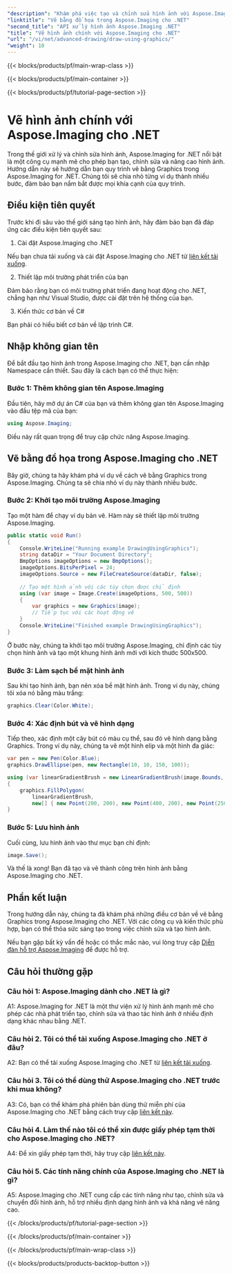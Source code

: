 ```yaml
---
"description": "Khám phá việc tạo và chỉnh sửa hình ảnh với Aspose.Imaging cho .NET. Học cách vẽ và chỉnh sửa hình ảnh trong C# một cách dễ dàng."
"linktitle": "Vẽ bằng đồ họa trong Aspose.Imaging cho .NET"
"second_title": "API xử lý hình ảnh Aspose.Imaging .NET"
"title": "Vẽ hình ảnh chính với Aspose.Imaging cho .NET"
"url": "/vi/net/advanced-drawing/draw-using-graphics/"
"weight": 10
---
```


{{< blocks/products/pf/main-wrap-class >}}

{{< blocks/products/pf/main-container >}}

{{< blocks/products/pf/tutorial-page-section >}}

# Vẽ hình ảnh chính với Aspose.Imaging cho .NET

Trong thế giới xử lý và chỉnh sửa hình ảnh, Aspose.Imaging for .NET nổi bật là một công cụ mạnh mẽ cho phép bạn tạo, chỉnh sửa và nâng cao hình ảnh. Hướng dẫn này sẽ hướng dẫn bạn quy trình vẽ bằng Graphics trong Aspose.Imaging for .NET. Chúng tôi sẽ chia nhỏ từng ví dụ thành nhiều bước, đảm bảo bạn nắm bắt được mọi khía cạnh của quy trình.

## Điều kiện tiên quyết

Trước khi đi sâu vào thế giới sáng tạo hình ảnh, hãy đảm bảo bạn đã đáp ứng các điều kiện tiên quyết sau:

1. Cài đặt Aspose.Imaging cho .NET

Nếu bạn chưa tải xuống và cài đặt Aspose.Imaging cho .NET từ [liên kết tải xuống](https://releases.aspose.com/imaging/net/).

2. Thiết lập môi trường phát triển của bạn

Đảm bảo rằng bạn có môi trường phát triển đang hoạt động cho .NET, chẳng hạn như Visual Studio, được cài đặt trên hệ thống của bạn.

3. Kiến thức cơ bản về C#

Bạn phải có hiểu biết cơ bản về lập trình C#.

## Nhập không gian tên

Để bắt đầu tạo hình ảnh trong Aspose.Imaging cho .NET, bạn cần nhập Namespace cần thiết. Sau đây là cách bạn có thể thực hiện:

### Bước 1: Thêm không gian tên Aspose.Imaging

Đầu tiên, hãy mở dự án C# của bạn và thêm không gian tên Aspose.Imaging vào đầu tệp mã của bạn:

```csharp
using Aspose.Imaging;
```

Điều này rất quan trọng để truy cập chức năng Aspose.Imaging.

## Vẽ bằng đồ họa trong Aspose.Imaging cho .NET

Bây giờ, chúng ta hãy khám phá ví dụ về cách vẽ bằng Graphics trong Aspose.Imaging. Chúng ta sẽ chia nhỏ ví dụ này thành nhiều bước.

### Bước 2: Khởi tạo môi trường Aspose.Imaging

Tạo một hàm để chạy ví dụ bản vẽ. Hàm này sẽ thiết lập môi trường Aspose.Imaging.

```csharp
public static void Run()
{
    Console.WriteLine("Running example DrawingUsingGraphics");
    string dataDir = "Your Document Directory";
    BmpOptions imageOptions = new BmpOptions();
    imageOptions.BitsPerPixel = 24;
    imageOptions.Source = new FileCreateSource(dataDir, false);
    
    // Tạo một hình ảnh với các tùy chọn được chỉ định
    using (var image = Image.Create(imageOptions, 500, 500))
    {
        var graphics = new Graphics(image);
        // Tiếp tục với các hoạt động vẽ
    }
    Console.WriteLine("Finished example DrawingUsingGraphics");
}
```

Ở bước này, chúng ta khởi tạo môi trường Aspose.Imaging, chỉ định các tùy chọn hình ảnh và tạo một khung hình ảnh mới với kích thước 500x500.

### Bước 3: Làm sạch bề mặt hình ảnh

Sau khi tạo hình ảnh, bạn nên xóa bề mặt hình ảnh. Trong ví dụ này, chúng tôi xóa nó bằng màu trắng:

```csharp
graphics.Clear(Color.White);
```

### Bước 4: Xác định bút và vẽ hình dạng

Tiếp theo, xác định một cây bút có màu cụ thể, sau đó vẽ hình dạng bằng Graphics. Trong ví dụ này, chúng ta vẽ một hình elip và một hình đa giác:

```csharp
var pen = new Pen(Color.Blue);
graphics.DrawEllipse(pen, new Rectangle(10, 10, 150, 100));

using (var linearGradientBrush = new LinearGradientBrush(image.Bounds, Color.Red, Color.White, 45f))
{
    graphics.FillPolygon(
        linearGradientBrush,
        new[] { new Point(200, 200), new Point(400, 200), new Point(250, 350) });
}
```

### Bước 5: Lưu hình ảnh

Cuối cùng, lưu hình ảnh vào thư mục bạn chỉ định:

```csharp
image.Save();
```

Và thế là xong! Bạn đã tạo và vẽ thành công trên hình ảnh bằng Aspose.Imaging cho .NET.

## Phần kết luận

Trong hướng dẫn này, chúng ta đã khám phá những điều cơ bản về vẽ bằng Graphics trong Aspose.Imaging cho .NET. Với các công cụ và kiến thức phù hợp, bạn có thể thỏa sức sáng tạo trong việc chỉnh sửa và tạo hình ảnh.

Nếu bạn gặp bất kỳ vấn đề hoặc có thắc mắc nào, vui lòng truy cập [Diễn đàn hỗ trợ Aspose.Imaging](https://forum.aspose.com/) để được hỗ trợ.

## Câu hỏi thường gặp

### Câu hỏi 1: Aspose.Imaging dành cho .NET là gì?

A1: Aspose.Imaging for .NET là một thư viện xử lý hình ảnh mạnh mẽ cho phép các nhà phát triển tạo, chỉnh sửa và thao tác hình ảnh ở nhiều định dạng khác nhau bằng .NET.

### Câu hỏi 2. Tôi có thể tải xuống Aspose.Imaging cho .NET ở đâu?

A2: Bạn có thể tải xuống Aspose.Imaging cho .NET từ [liên kết tải xuống](https://releases.aspose.com/imaging/net/).

### Câu hỏi 3. Tôi có thể dùng thử Aspose.Imaging cho .NET trước khi mua không?

A3: Có, bạn có thể khám phá phiên bản dùng thử miễn phí của Aspose.Imaging cho .NET bằng cách truy cập [liên kết này](https://releases.aspose.com/).

### Câu hỏi 4. Làm thế nào tôi có thể xin được giấy phép tạm thời cho Aspose.Imaging cho .NET?

A4: Để xin giấy phép tạm thời, hãy truy cập [liên kết này](https://purchase.aspose.com/temporary-license/).

### Câu hỏi 5. Các tính năng chính của Aspose.Imaging cho .NET là gì?

A5: Aspose.Imaging cho .NET cung cấp các tính năng như tạo, chỉnh sửa và chuyển đổi hình ảnh, hỗ trợ nhiều định dạng hình ảnh và khả năng vẽ nâng cao.

{{< /blocks/products/pf/tutorial-page-section >}}

{{< /blocks/products/pf/main-container >}}

{{< /blocks/products/pf/main-wrap-class >}}

{{< blocks/products/products-backtop-button >}}